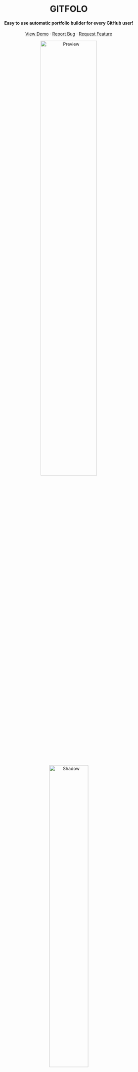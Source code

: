 <br/>

<p align="center">

<h1 align="center"> GITFOLO </h1>

  <h4 align="center">Easy to use automatic portfolio builder for every GitHub user!</h4>
  <p align="center">
    <a href="https://abdullah-129.000webhostapp.com/">View Demo</a>
    ·
    <a href="https://abdullah-129.000webhostapp.com/">Report Bug</a>
    ·
    <a href="https://abdullah-129.000webhostapp.com/">Request Feature</a>
  </p>
</p>

<p align="center">
  <a href="https://abdullah-129.000webhostapp.com/">
    <img src="https://i.ibb.co/Sm90B9w/Portfolio-of-Abdullah-Shahid-Google-Chrome-2023-11-27-04-16-58.gif" alt="Preview" width="60%"/>
  </a>
  <br/>
  <a href="#arifszn"><img src="https://arifszn.netlify.app/assets/img/drop-shadow.png" width="50%" alt="Shadow"/></a>
</p>

**GitFolo** is an easy to use portfolio builder where you can create a portfolio page automatically by just providing your GitHub username. It is built using React.js on top of Vite. But it's not necessary to have knowledge on these to get you started. You can make your own copy with zero coding experience.

**Features:**

✓ [Easy to Setup](#-installation--setup)  
✓ [30 Themes](#themes)  
✓ [Google Analytics](#google-analytics)  
✓ [Hotjar](#hotjar)  
✓ [SEO](#seo)  
✓ [PWA](#pwa)  
✓ [Avatar and Bio](#avatar-and-bio)  
✓ [Social Links](#social-links)  
✓ [Skill Section](#skills)  
✓ [Experience Section](#experience)  
✓ [Certification Section](#certifications)  
✓ [Education Section](#education)  
✓ [Projects Section](#projects)  
✓ [Blog Posts Section](#blog-posts)

To view a live example, **[click here](https://abdullah-129.000webhostapp.com)**.

Or try it **[online](https://stackblitz.com/~/github.com/Abdullah-129/gitfolo)**.

<p align="center">
  <img src="https://i.ibb.co/7CrgRQB/Screenshot-2023-11-27-042021.png" alt="Themes">
</p>
<p align="center">
  <img src="https://i.ibb.co/Wcwg86S/Screenshot-2023-11-27-042031.png" alt="Themes">
</p>
<p align="center">
  <img src="https://i.ibb.co/syTXYGd/Screenshot-2023-11-27-042103.png" alt="Themes">
</p>
<p align="center">
  <img src="https://i.ibb.co/x86cm8F/Screenshot-2023-11-27-042048.png" alt="Themes">
</p>

## 🛠 Installation & Setup

There are two ways to use **GITFOLO**. Use any.

- [Forking this repo _(recommended)_](#forking-this-repo)
- [Setting up locally](#setting-up-locally)

### Forking this repo

These instructions will get you a copy of the project and deploy your portfolio online using GitHub Pages!

- **Fork repo:** Click [here](https://github.com/abdullah-129/gitfolo/fork) to fork the repo so you have your own project to customize. A "fork" is a copy of a repository.
- **Rename repo:**
  - If you want to host your portfolio at `https://<USERNAME>.github.io`, rename your forked repository to `username.github.io` in GitHub, where `username` is your GitHub username (or organization name).
  - If you want to host your portfolio at `https://<USERNAME>.github.io/<REPO_NAME>` (e.g. `https://<USERNAME>.github.io/portfolio`), rename your forked repository to `<REPO_NAME>` (e.g. `portfolio`) in GitHub.
- **Enable workflows:** Go to your repo's **Actions** tab and enable workflows.

  ![Workflows](https://arifszn.netlify.app/assets/img/hosted/gitprofile/workflows.png)

- **Base Value:** Open `vite.config.js`, and change `base`'s value.

  - If you are deploying to `https://<USERNAME>.github.io`, set `base` to `'/'`.

  - If you are deploying to `https://<USERNAME>.github.io/<REPO_NAME>` (e.g. `https://<USERNAME>.github.io/portfolio`), then set `base` to `'/<REPO_NAME>/'` (e.g. `'/portfolio/'`).

  ```js
  {
    base: '/',
    // ...
  }
  ```

- **Commit the changes:** Now commit to your **main** branch with your changes. Wait a few minutes so that the CI/CD pipeline can publish your website to GitHub Pages. You can check the progress in the [Actions]() tab.

Your portfolio website will be live shortly. Any time you commit a change to the **main** branch, the website will be automatically updated. If you face any issue viewing the website, double-check the `base` value in the `vite.config.js` file. Also, check if **Source** is set to **GitHub Actions** in **Settings** ➜ **Pages** ➜ **Build and deployment**.

If you wish to add a custom domain, no CNAME file is required. Just add it to your repo's **Settings** ➜ **Pages** ➜ **Custom domain**.

As this is a Vite project, you can also host your website to Netlify, Vercel, Heroku, or other popular services. Please refer to this [doc](https://vitejs.dev/guide/static-deploy.html) for a detailed deployment guide to other services. Also, if you are not deploying to GitHub pages, `base:` might need to be deleted from `vite.config.js`.

### Setting up locally

- Clone the project and change directory.

  ```shell
  git clone https://github.com/abdullah-129/gitfolo.git
  cd gitprofile
  ```

- Install dependencies.

  ```shell
  npm install
  ```

- Run dev server.

  ```shell
  npm start
  ```

- Finally, visit [`http://localhost:3000/`](http://localhost:3000/) from your browser.

List of all config [here](#-customization).

**If you face any problems or have any questions, open an issue [here](https://github.com/abdullah-129/gitfolo/issues).**

## 🎨 Customization

All the magic happens in the file `gitprofile.config.js`. Open it and modify it according to your preference.

```js
// gitprofile.config.js

const config = {
  github: {
    username: 'abdullah-129', // Your GitHub org/user name. (Required)
    sortBy: 'stars', // stars | updated
    limit: 10,
    exclude: {
      forks: false, // Forked projects will not be displayed if set to true.
      projects: [], // These projects will not be displayed. example: ['my-project1', 'my-project2']
    },
  },
  social: {
    // linkedin: 'ariful-alam',
    // twitter: 'arif_szn',
    // mastodon: 'arifszn@mastodon.social',
    // facebook: '',
    instagram: 'abdullah.s29',
    youtube: '', // example: 'pewdiepie'
    dribbble: '',
    behance: '',
    // medium: 'arifszn',
    // dev: 'arifszn',
    stackoverflow: '', // example: '1/jeff-atwood'
    skype: '',
    telegram: '',
    website: '',
    phone: '',
    email: 'dev.abdullah.shahid@gmail.com',
  },
  resume: {
    fileUrl:
      'https://www.w3.org/WAI/ER/tests/xhtml/testfiles/resources/pdf/dummy.pdf', // Empty fileUrl will hide the `Download Resume` button.
  },
  skills: [
    'PHP',
    'Laravel',
    'JavaScript',
    'React.js',
    'Node.js',
    'Nest.js',
    'MySQL',
    'PostgreSQL',
    'Git',
    'Docker',
    'PHPUnit',
    'CSS',
    'Antd',
    'Tailwind',
  ],
  experiences: [
    {
      company: 'Upwork',
      position: 'React Developer',
      from: 'September 2022',
      to: 'Present',
      companyLink: 'https://upwork.com',
    },
    {
      company: 'Fiver',
      position: 'React Developer',
      from: 'July 2022',
      to: 'Present',
      companyLink: 'https://Fiver.com',
    },
  ],
  certifications: [
    {
      name: 'Javascript',
      body: 'The Advance Concepts',
      year: 'March 2020',
      link: 'https://publuu.com/flip-book/315215/728128',
    },
    {
      name: 'NodeJs',
      body: 'The Complete Node.js Developer Course',
      year: 'April 2020',
      link: 'https://publuu.com/flip-book/315215/728130',
    },
    {
      name: 'React Server',
      body: 'The Complete React Server State Management',
      year: 'April 2021',
      link: 'https://publuu.com/flip-book/315215/728135',
    },
  ],
  education: [
    {
      institution: 'Superior College',
      degree: 'Fsc. Pre-Eng',
      from: '2015',
      to: '2017',
    },
    {
      institution: 'University of Sialkot',
      degree: 'Bs. Computer Science',
      from: '2017',
      to: '2021',
    },
  ],

  // To hide the `My Projects` section, keep it empty.
  externalProjects: [
    {
      title: 'SportsWear Manufacturers Website',
      description:
        'This website is built using React.js for the frontend and utilizes Node.js as the backend. It also includes an admin panel similar to WordPress, enabling users to effortlessly add or remove products.',
      link: 'https://allup-sports.com',
      imageUrl: 'https://i.ibb.co/4fZrYw6/Screenshot-2023-11-27-005601.png',
    },
  ],
  // Display blog posts from your medium or dev account. (Optional)
  // blog: {
  //   source: 'dev', // medium | dev
  //   username: 'arifszn', // to hide blog section, keep it empty
  //   limit: 2, // How many posts to display. Max is 10.
  // },
  // googleAnalytics: {
  //   id: '', // GA3 tracking id/GA4 tag id UA-XXXXXXXXX-X | G-XXXXXXXXXX
  // },
  // // Track visitor interaction and behavior. https://www.hotjar.com
  // hotjar: {
  //   id: '',
  //   snippetVersion: 6,
  // },
  themeConfig: {
    defaultTheme: 'wireframe',

    // Hides the switch in the navbar
    // Useful if you want to support a single color mode
    disableSwitch: false,

    // Should use the prefers-color-scheme media-query,
    // using user system preferences, instead of the hardcoded defaultTheme
    respectPrefersColorScheme: false,

    // Hide the ring in Profile picture
    hideAvatarRing: false,

    // Available themes. To remove any theme, exclude from here.
    themes: [
      'light',
      'dark',
      'cupcake',
      'bumblebee',
      'emerald',
      'corporate',
      'synthwave',
      'retro',
      'cyberpunk',
      'valentine',
      'halloween',
      'garden',
      'forest',
      'aqua',
      'lofi',
      'pastel',
      'fantasy',
      'wireframe',
      'black',
      'luxury',
      'dracula',
      'cmyk',
      'autumn',
      'business',
      'acid',
      'lemonade',
      'night',
      'coffee',
      'winter',
      'procyon',
    ],

    // Custom theme
    customTheme: {
      primary: '#fc055b',
      secondary: '#219aaf',
      accent: '#e8d03a',
      neutral: '#2A2730',
      'base-100': '#E3E3ED',
      '--rounded-box': '3rem',
      '--rounded-btn': '3rem',
    },
  },

  // Optional Footer. Supports plain text or HTML.
  footer: `Developed By Abdullah Shahid ❤️`,
};

export default config;

```

### Themes

There are 30 themes available that can be selected from the dropdown.

The default theme can be specified.

```js
// gitprofile.config.js
const config = {
  // ...
  themeConfig: {
    defaultTheme: 'light',
    // ...
  },
};
```

<p align="center">
  <img src="https://i.ibb.co/L91Jpzj/Screenshot-2023-11-27-042957.png" alt="Theme Dropdown" width="50%">
</p>

You can create your own custom theme by modifying these values. Theme `procyon` will have the custom styles.

```js
// gitprofile.config.js
const config = {
  // ...
  themeConfig: {
    customTheme: {
      primary: '#fc055b',
      secondary: '#219aaf',
      accent: '#e8d03a',
      neutral: '#2A2730',
      'base-100': '#E3E3ED',
      '--rounded-box': '3rem',
      '--rounded-btn': '3rem',
    },
    // ...
  },
};
```

### Google Analytics

**GitProfile** supports both GA3 and GA4. If you do not want to use Google Analytics, keep the `id` empty.

```js
// gitprofile.config.js
const config = {
  // ...
  googleAnalytics: {
    id: '',
  },
};
```

Besides tracking visitors, it will track `click events` on projects and blog posts, and send them to Google Analytics.

### Hotjar

**GitProfile** supports [hotjar](https://www.hotjar.com) to track visitor interaction and behavior. If you do not want to use Hotjar, keep the `id` empty.

```js
// gitprofile.config.js
const config = {
  // ...
  hotjar: {
    id: '',
    snippetVersion: 6,
  },
};
```

### SEO

Meta tags will be auto-generated from configs dynamically. However, you can also manually add meta tags in `public/index.html`.

### PWA

GitProfile is PWA enabled. The site can be installed as a Progressive Web App.

![PWA](https://github.com/arifszn/gitprofile/assets/45073703/9dc7cc5c-4262-4445-a7a5-1e3566ef43fa)

### Avatar and Bio

Your avatar and bio will be fetched from GitHub automatically.

### Social Links

You can link your social media services you're using, including LinkedIn, Twitter, Mastodon, Facebook, Instagram, YouTube, Dribbble, Behance, Medium, dev, Stack Overflow, Skype, Telegram, personal website, phone and email.

```js
// gitprofile.config.js
const config = {
  // ...
  social: {
    linkedin: 'abdullah0129',
    twitter: 'abdullah-213',
    mastodon: 'dev.abdullah',
    facebook: '',
    instagram: '',
    youtube: '',
    dribbble: '',
    behance: '',
    medium: '',
    dev: '',
    stackoverflow: '',
    skype: '',
    telegram: '',
    website: '',
    phone: '',
    email: '',
  },
};
```

### Skills

To showcase your skills provide them here.

```js
// gitprofile.config.js
const config = {
  // ...
  skills: ['JavaScript', 'React.js'],
};
```

Empty array will hide the skills section.

### Experience

Provide your job history in `experiences`.

```js
// gitprofile.config.js
const config = {
  // ...
  experiences: [
    {
      company: 'Company Name',
      position: 'Position',
      from: 'September 2021',
      to: 'Present',
      companyLink: 'https://example.com',
    },
    {
      company: 'Company Name',
      position: 'Position',
      from: 'July 2019',
      to: 'August 2021',
      companyLink: 'https://example.com',
    },
  ],
};
```

Empty array will hide the experience section.

### Education

Provide your education history in `education`.

```js
// gitprofile.config.js
const config = {
  // ...
  education: [
    {
      institution: 'Institution name 1',
      degree: 'Bachelor of Science',
      from: '2015',
      to: '2019',
    },
    {
      institution: 'Institution name 2',
      degree: 'Higher Secondary Certificate (HSC)',
      from: '2012',
      to: '2014',
    },
  ],
};
```

Empty array will hide the education section.

### Certifications

Provide your industry certifications in `certifications`.

```js
// gitprofile.config.js
const config = {
  // ...
  certifications: [
    {
      name: 'Lorem ipsum',
      body: 'Lorem ipsum dolor sit amet',
      year: 'March 2022',
      link: 'https://example.com',
    },
  ],
};
```

Empty array will hide the certifications section.

### Projects

#### Github Projects

Your public repo from GitHub will be displayed in the `Github Projects` section automatically. You can limit how many projects do you want to be displayed. Also, you can hide forked or specific repo.

```js
// gitprofile.config.js
const config = {
  // ...
  github: {
    username: 'abdullah',
    sortBy: 'stars',
    limit: 8,
    exclude: {
      forks: false,
      projects: ['my-project1', 'my-project2'],
    },
  },
};
```

#### External Projects

In this section you can showcase your external/personal projects.

```js
// gitprofile.config.js
const config = {
  // ...
  externalProjects: [
    {
      title: 'Project Name',
      description: 'Description',
      link: 'https://example.com',
      imageUrl: 'https://via.placeholder.com/250x250',
    },
  ],
};
```

### Blog Posts

If you have [medium](https://medium.com) or [dev](https://dev.to) account, you can show your recent blog posts in here just by providing your medium/dev username. You can limit how many posts to display (Max is `10`).

```js
// gitprofile.config.js
const config = {
  // ...
  blog: {
    source: 'dev',
    username: 'abdullah',
    limit: 5,
  },
};
```



## 📄 License

[MIT](https://github.com/Abdullah-129/gitfolo/blob/main/LICENSE)
